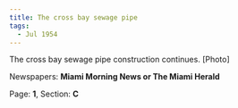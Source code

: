 ```yaml
---  
title: The cross bay sewage pipe  
tags:  
  - Jul 1954  
---  
```

  
The cross bay sewage pipe construction continues. [Photo]  
  
Newspapers: **Miami Morning News or The Miami Herald**  
  
Page: **1**, Section: **C** 
